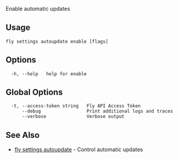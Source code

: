 Enable automatic updates

## Usage
~~~
fly settings autoupdate enable [flags]
~~~

## Options

~~~
  -h, --help   help for enable
~~~

## Global Options

~~~
  -t, --access-token string   Fly API Access Token
      --debug                 Print additional logs and traces
      --verbose               Verbose output
~~~

## See Also

* [fly settings autoupdate](/docs/flyctl/fly-settings-autoupdate/)	 - Control automatic updates

